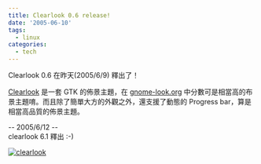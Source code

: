 ```yaml
---
title: Clearlook 0.6 release!
date: '2005-06-10'
tags:
  - linux
categories:
  - tech
---
```

Clearlook 0.6 在昨天(2005/6/9) 釋出了！  
  
[Clearlook](http://clearlooks.sourceforge.net/) 是一套 GTK 的佈景主題，在 [gnome-look.org](http://gnome-look.org) 中分數可是相當高的布景主題唷。而且除了簡單大方的外觀之外，還支援了動態的 Progress bar，算是相當高品質的佈景主題。  
  
\-- 2005/6/12 --  
clearlook 6.1 釋出 :-)  
  
[![clearlook](http://wshlab2.ee.kuas.edu.tw/~yurenju/albums/screenshot/clearlooks_0_6.thumb.png)](http://wshlab2.ee.kuas.edu.tw/~yurenju/gallery/screenshot/clearlooks_0_6?full=1)